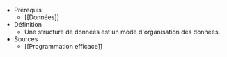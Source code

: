 - Prérequis
	- [[Données]]
- Définition
	- Une structure de données est un mode d'organisation des données.
- Sources
	- [[Programmation efficace]]
